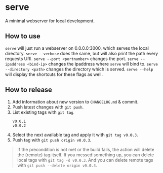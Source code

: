 # serve

A minimal webserver for local development.

## How to use

`serve` will just run a webserver on 0.0.0.0:3000, which serves the local directory.
`serve --verbose` does the same, but will also print the path every requests URI.
`serve --port <portnumber>` changes the port.
`serve --ipaddress <bind-ip>` changes the ipaddress where `serve` will bind to.
`serve --directory <path>` changes the directory which is served.
`serve --help` will display the shortcuts for these flags as well.

## How to release

1. Add information about new version to `CHANGELOG.md` & commit.
2. Push latest changes with `git push`.
3. List existing tags with `git tag`.
   ```
   v0.0.1
   v0.0.2
   ```
4. Select the next available tag and apply it with `git tag v0.0.3`.
5. Push tag with `git push origin v0.0.3`.

> If the precondition is not met or the build fails, the action will delete the (remote) tag itself.
> If you messed something up, you can delete local tags with `git tag -d v0.0.3`.
> And you can delete remote tags with `git push --delete origin v0.0.3`.
